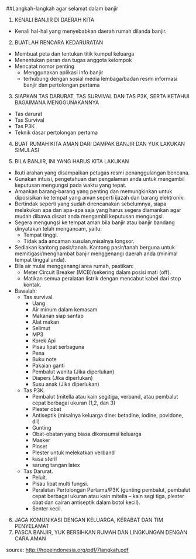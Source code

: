 ##Langkah-langkah agar selamat dalam banjir

1. KENALI BANJIR DI DAERAH KITA
  * Kenali hal-hal yang menyebabkan daerah rumah dilanda banjir.
      
2. BUATLAH RENCARA KEDARURATAN
  * Membuat peta dan tentukan titik kumpul keluarga
  * Menentukan peran dan tugas anggota kelompok
  * Mencatat nomor penting
      + Menggunakan aplikasi info banjir
      + terhubung dengan sosial media lembaga/badan resmi informasi banjir dan pertolongan pertama
      
3. SIAPKAN TAS DARURAT, TAS SURVIVAL DAN TAS P3K, SERTA KETAHUI BAGAIMANA MENGGUNAKANNYA
  * Tas darurat
  * Tas Survival
  * Tas P3K
  * Teknik dasar pertolongan pertama
      
4. BUAT RUMAH KITA AMAN DARI DAMPAK BANJIR DAN YUK LAKUKAN SIMULASI
 
5. BILA BANJIR, INI YANG HARUS KITA LAKUKAN
  * Ikuti arahan yang disampaikan petugas resmi penanggulangan bencana.
  * Gunakan intuisi, pengetahuan dan pengalaman anda untuk mengambil keputusan mengungsi pada waktu yang tepat.
  * Amankan barang-barang yang penting dan memungkinkan untuk diposisikan ke tempat yang aman seperti ijazah dan barang elektronik.
  * Bertindak seperti yang sudah direncanakan sebelumnya, siapa melakukan apa dan apa-apa saja yang harus segera diamankan agar mudah dibawa disaat anda mengambil keputusan mengungsi.
  * Segera mengungsi ke tempat aman bila banjir atau banjir bandang dinyatakan telah mengancam, yaitu:
    + Tempat tinggi.
    + Tidak ada ancaman susulan,misalnya longsor.
   * Sediakan kantong pasir/tanah. Kantong pasir/tanah berguna untuk memitigasi/menghambat banjir menggenangi daerah anda (minimal tempat tinggal anda).
   * Bila air mulai menggenangi area rumah, pastikan:
     + Meter Circuit Breaker (MCB)/sekering dalam posisi mati (off).
     + Matikan semua peralatan listrik dengan mencabut kabel dari stop kontak.
   * Bawalah:
     + Tas survival.
        + Uang
        + Air minum dalam kemasam
        + Makanan siap santap
        + Alat makan
        + Selimut
        + MP3
        + Korek Api
        + Pisau lipat serbaguna
        + Pena
        + Buku note
        + Pakaian ganti
        + Pembalut wanita (Jika diperlukan)
        + Diapers (Jika diperlukan)
        + Susu anak (Jika diperlukan)
      + Tas P3K.
         + Pembalut (mitella atau kain segitiga, verband, atau pembalut cepat berbagai ukuran (1,2, dan 3)
         + Plester obat
         + Antiseptik (misalnya keluarga dine: betadine, iodine, povidone, dll)
         + Gunting
         + Obat-obatan yang biasa dikonsumsi keluarga
         + Masker
         + Pinset
         + Plester untuk melekatkan verband
         + kasa steril
         + sarung tangan latex
      + Tas Darurat.
         + Peluit.
         + Pisau lipat multi fungsi.
         + Peralatan Pertolongan Pertama/P3K (gunting pembalut, pembalut cepat berbagai ukuran atau kain mitella – kain segi tiga, plester obat dan cairan antiseptik dalam botol kecil).
         + Senter kecil.
         
6. JAGA KOMUNIKASI DENGAN KELUARGA, KERABAT DAN TIM PENYELAMAT
7. PASCA BANJIR, YUK BERSIHKAN RUMAH DAN LINGKUNGAN DENGAN CARA AMAN
  
  
  source: http://hopeindonesia.org/pdf/7langkah.pdf
